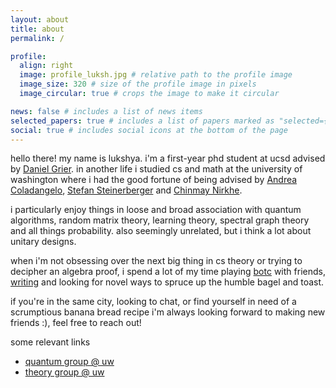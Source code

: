 ```yaml
---
layout: about
title: about
permalink: /

profile:
  align: right
  image: profile_luksh.jpg # relative path to the profile image
  image_size: 320 # size of the profile image in pixels
  image_circular: true # crops the image to make it circular

news: false # includes a list of news items
selected_papers: true # includes a list of papers marked as "selected={true}"
social: true # includes social icons at the bottom of the page
---
```


hello there! my name is lukshya. i'm a first-year phd student at ucsd advised by [Daniel Grier](https://danielgrier.com/). in another life i studied cs and math at the university of washington where i had the good fortune of being advised by [Andrea Coladangelo](https://www.andreacoladangelo.com/), [Stefan Steinerberger](https://faculty.washington.edu/steinerb/) and [Chinmay Nirkhe](https://homes.cs.washington.edu/~nirkhe/).

i particularly enjoy things in loose and broad association with quantum algorithms, random matrix theory, learning theory, spectral graph theory and all things probability. also seemingly unrelated, but i think a lot about unitary designs.

when i'm not obsessing over the next big thing in cs theory or trying to decipher an algebra proof, i spend a lot of my time playing [botc](https://bloodontheclocktower.com/) with friends, [writing](https://ganjoo.substack.com/) and looking for novel ways to spruce up the humble bagel and toast.

if you're in the same city, looking to chat, or find yourself in need of a scrumptious banana bread recipe i'm always looking forward to making new friends :), feel free to reach out!

some relevant links

- [quantum group @ uw](https://quantum.cs.washington.edu/)
- [theory group @ uw](https://theory.cs.washington.edu/)

